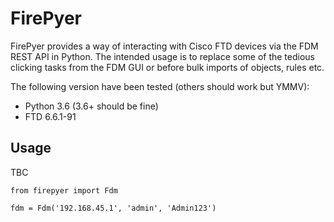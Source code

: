# FirePyer

FirePyer provides a way of interacting with Cisco FTD devices via the FDM REST API in Python. The intended usage is to replace some of the tedious clicking tasks from the FDM GUI or before bulk imports of objects, rules etc.

The following version have been tested (others should work but YMMV):
- Python 3.6 (3.6+ should be fine)
- FTD 6.6.1-91

## Usage

TBC

`from firepyer import Fdm`

`fdm = Fdm('192.168.45.1', 'admin', 'Admin123')`